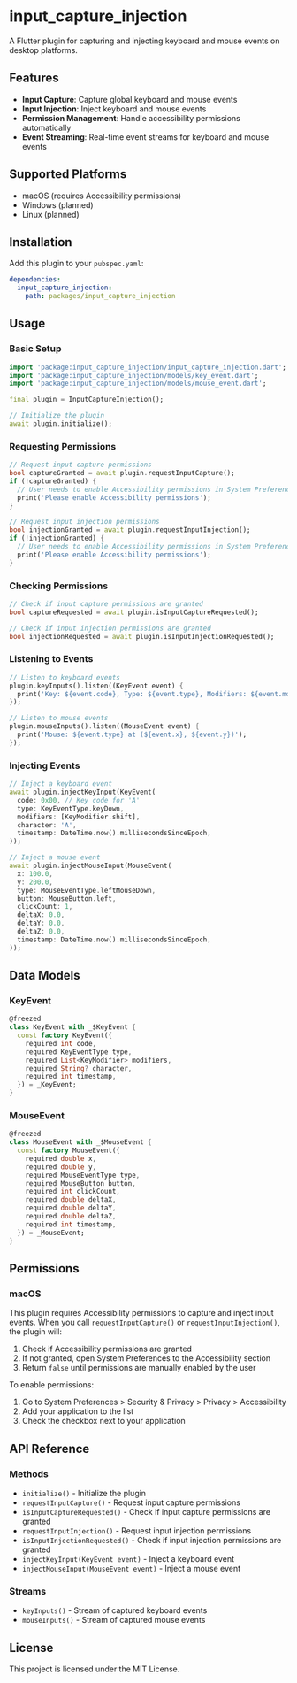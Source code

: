 # input_capture_injection

A Flutter plugin for capturing and injecting keyboard and mouse events on desktop platforms.

## Features

- **Input Capture**: Capture global keyboard and mouse events
- **Input Injection**: Inject keyboard and mouse events
- **Permission Management**: Handle accessibility permissions automatically
- **Event Streaming**: Real-time event streams for keyboard and mouse events

## Supported Platforms

- macOS (requires Accessibility permissions)
- Windows (planned)
- Linux (planned)

## Installation

Add this plugin to your `pubspec.yaml`:

```yaml
dependencies:
  input_capture_injection:
    path: packages/input_capture_injection
```

## Usage

### Basic Setup

```dart
import 'package:input_capture_injection/input_capture_injection.dart';
import 'package:input_capture_injection/models/key_event.dart';
import 'package:input_capture_injection/models/mouse_event.dart';

final plugin = InputCaptureInjection();

// Initialize the plugin
await plugin.initialize();
```

### Requesting Permissions

```dart
// Request input capture permissions
bool captureGranted = await plugin.requestInputCapture();
if (!captureGranted) {
  // User needs to enable Accessibility permissions in System Preferences
  print('Please enable Accessibility permissions');
}

// Request input injection permissions
bool injectionGranted = await plugin.requestInputInjection();
if (!injectionGranted) {
  // User needs to enable Accessibility permissions in System Preferences
  print('Please enable Accessibility permissions');
}
```

### Checking Permissions

```dart
// Check if input capture permissions are granted
bool captureRequested = await plugin.isInputCaptureRequested();

// Check if input injection permissions are granted
bool injectionRequested = await plugin.isInputInjectionRequested();
```

### Listening to Events

```dart
// Listen to keyboard events
plugin.keyInputs().listen((KeyEvent event) {
  print('Key: ${event.code}, Type: ${event.type}, Modifiers: ${event.modifiers}');
});

// Listen to mouse events
plugin.mouseInputs().listen((MouseEvent event) {
  print('Mouse: ${event.type} at (${event.x}, ${event.y})');
});
```

### Injecting Events

```dart
// Inject a keyboard event
await plugin.injectKeyInput(KeyEvent(
  code: 0x00, // Key code for 'A'
  type: KeyEventType.keyDown,
  modifiers: [KeyModifier.shift],
  character: 'A',
  timestamp: DateTime.now().millisecondsSinceEpoch,
));

// Inject a mouse event
await plugin.injectMouseInput(MouseEvent(
  x: 100.0,
  y: 200.0,
  type: MouseEventType.leftMouseDown,
  button: MouseButton.left,
  clickCount: 1,
  deltaX: 0.0,
  deltaY: 0.0,
  deltaZ: 0.0,
  timestamp: DateTime.now().millisecondsSinceEpoch,
));
```

## Data Models

### KeyEvent

```dart
@freezed
class KeyEvent with _$KeyEvent {
  const factory KeyEvent({
    required int code,
    required KeyEventType type,
    required List<KeyModifier> modifiers,
    required String? character,
    required int timestamp,
  }) = _KeyEvent;
}
```

### MouseEvent

```dart
@freezed
class MouseEvent with _$MouseEvent {
  const factory MouseEvent({
    required double x,
    required double y,
    required MouseEventType type,
    required MouseButton button,
    required int clickCount,
    required double deltaX,
    required double deltaY,
    required double deltaZ,
    required int timestamp,
  }) = _MouseEvent;
}
```

## Permissions

### macOS

This plugin requires Accessibility permissions to capture and inject input events. When you call `requestInputCapture()` or `requestInputInjection()`, the plugin will:

1. Check if Accessibility permissions are granted
2. If not granted, open System Preferences to the Accessibility section
3. Return `false` until permissions are manually enabled by the user

To enable permissions:
1. Go to System Preferences > Security & Privacy > Privacy > Accessibility
2. Add your application to the list
3. Check the checkbox next to your application

## API Reference

### Methods

- `initialize()` - Initialize the plugin
- `requestInputCapture()` - Request input capture permissions
- `isInputCaptureRequested()` - Check if input capture permissions are granted
- `requestInputInjection()` - Request input injection permissions
- `isInputInjectionRequested()` - Check if input injection permissions are granted
- `injectKeyInput(KeyEvent event)` - Inject a keyboard event
- `injectMouseInput(MouseEvent event)` - Inject a mouse event

### Streams

- `keyInputs()` - Stream of captured keyboard events
- `mouseInputs()` - Stream of captured mouse events

## License

This project is licensed under the MIT License.

